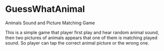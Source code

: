 # GuessWhatAnimal
Animals Sound and Picture Matching Game

This is a simple game that player first play and hear random animal sound, then two pictures of animals appears that one of them is matching played sound. So player can tap the correct animal picture or the wrong one.
